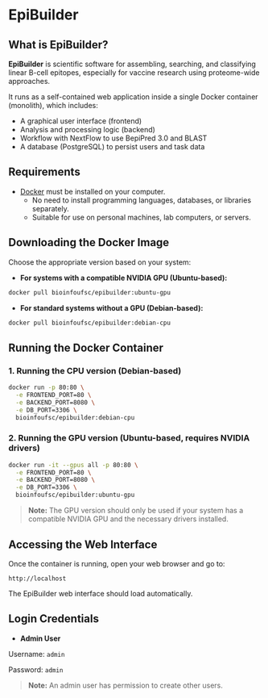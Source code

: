 # EpiBuilder

## What is EpiBuilder?

**EpiBuilder** is scientific software for assembling, searching, and classifying linear B-cell epitopes, especially for vaccine research using proteome-wide approaches.

It runs as a self-contained web application inside a single Docker container (monolith), which includes:

- A graphical user interface (frontend)
- Analysis and processing logic (backend)
- Workflow with NextFlow to use BepiPred 3.0 and BLAST
- A database (PostgreSQL) to persist users and task data

## Requirements

- [Docker](https://www.docker.com/) must be installed on your computer.
  - No need to install programming languages, databases, or libraries separately.
  - Suitable for use on personal machines, lab computers, or servers.

## Downloading the Docker Image

Choose the appropriate version based on your system:

- **For systems with a compatible NVIDIA GPU (Ubuntu-based):**

```bash
docker pull bioinfoufsc/epibuilder:ubuntu-gpu
````

* **For standard systems without a GPU (Debian-based):**

```bash
docker pull bioinfoufsc/epibuilder:debian-cpu
```

## Running the Docker Container

### 1. Running the CPU version (Debian-based)

```bash
docker run -p 80:80 \
  -e FRONTEND_PORT=80 \
  -e BACKEND_PORT=8080 \
  -e DB_PORT=3306 \
  bioinfoufsc/epibuilder:debian-cpu
```

### 2. Running the GPU version (Ubuntu-based, requires NVIDIA drivers)

```bash
docker run -it --gpus all -p 80:80 \
  -e FRONTEND_PORT=80 \
  -e BACKEND_PORT=8080 \
  -e DB_PORT=3306 \
  bioinfoufsc/epibuilder:ubuntu-gpu
```

> **Note:** The GPU version should only be used if your system has a compatible NVIDIA GPU and the necessary drivers installed.

## Accessing the Web Interface

Once the container is running, open your web browser and go to:

```
http://localhost
```

The EpiBuilder web interface should load automatically.

## Login Credentials

* **Admin User**

Username: `admin`

Password: `admin`

> **Note:** An admin user has permission to create other users.